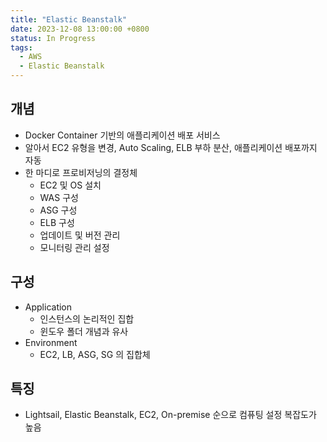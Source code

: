 ```yaml
---
title: "Elastic Beanstalk"
date: 2023-12-08 13:00:00 +0800
status: In Progress
tags:
  - AWS
  - Elastic Beanstalk
---
```


## 개념
- Docker Container 기반의 애플리케이션 배포 서비스
- 알아서 EC2 유형을 변경, Auto Scaling, ELB 부하 분산, 애플리케이션 배포까지 자동
- 한 마디로 프로비저닝의 결정체
    - EC2 및 OS 설치
    - WAS 구성
    - ASG 구성
    - ELB 구성
    - 업데이트 및 버전 관리
    - 모니터링 관리 설정

## 구성
- Application
    - 인스턴스의 논리적인 집합
    - 윈도우 폴더 개념과 유사
- Environment
    - EC2, LB, ASG, SG 의 집합체

## 특징
- Lightsail, Elastic Beanstalk, EC2, On-premise 순으로 컴퓨팅 설정 복잡도가 높음
